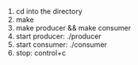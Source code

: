 1. cd into the directory
2. make
3. make producer && make consumer
4. start producer: ./producer
5. start consumer: ./consumer
6. stop: control+c
